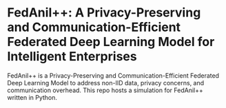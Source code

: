 # FedAnil++: A Privacy-Preserving and Communication-Efficient Federated Deep Learning Model for Intelligent Enterprises
FedAnil++ is a Privacy-Preserving and Communication-Efficient Federated Deep Learning Model to address non-IID data, privacy concerns, and communication overhead. This repo hosts a simulation for FedAnil++ written in Python.
